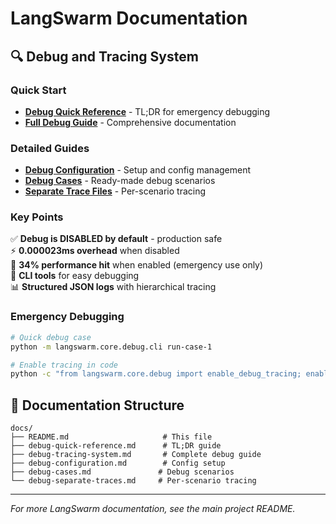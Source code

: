# LangSwarm Documentation

## 🔍 Debug and Tracing System

### **Quick Start**
- **[Debug Quick Reference](debug-quick-reference.md)** - TL;DR for emergency debugging
- **[Full Debug Guide](debug-tracing-system.md)** - Comprehensive documentation

### **Detailed Guides** 
- **[Debug Configuration](debug-configuration.md)** - Setup and config management
- **[Debug Cases](debug-cases.md)** - Ready-made debug scenarios  
- **[Separate Trace Files](debug-separate-traces.md)** - Per-scenario tracing

### **Key Points**

✅ **Debug is DISABLED by default** - production safe  
⚡ **0.000023ms overhead** when disabled  
🚨 **34% performance hit** when enabled (emergency use only)  
🔧 **CLI tools** for easy debugging  
📊 **Structured JSON logs** with hierarchical tracing  

### **Emergency Debugging**

```bash
# Quick debug case
python -m langswarm.core.debug.cli run-case-1

# Enable tracing in code
python -c "from langswarm.core.debug import enable_debug_tracing; enable_debug_tracing('debug.jsonl')"
```

## 📁 Documentation Structure

```
docs/
├── README.md                     # This file
├── debug-quick-reference.md      # TL;DR guide
├── debug-tracing-system.md       # Complete debug guide
├── debug-configuration.md        # Config setup
├── debug-cases.md               # Debug scenarios
└── debug-separate-traces.md     # Per-scenario tracing
```

---

*For more LangSwarm documentation, see the main project README.*